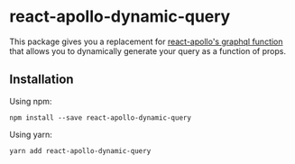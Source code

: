 # react-apollo-dynamic-query

This package gives you a replacement for [react-apollo's graphql function](https://www.apollographql.com/docs/react/api/react-apollo.html#graphql) that allows you to dynamically generate your query as a function of props.

## Installation

Using npm:

```
npm install --save react-apollo-dynamic-query
```

Using yarn:

```
yarn add react-apollo-dynamic-query
```
